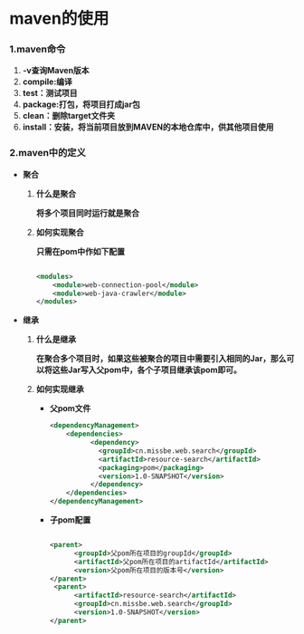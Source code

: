 # maven的使用

### 1.maven命令

1. **-v查询Maven版本**
2. **compile:编译**
3. **test：测试项目**
4. **package:打包，将项目打成jar包**
5. **clean：删除target文件夹**
6. **install：安装，将当前项目放到MAVEN的本地仓库中，供其他项目使用**

### 2.maven中的定义

- **聚合**

  1. **什么是聚合**

     **将多个项目同时运行就是聚合**

  2. **如何实现聚合**

     **只需在pom中作如下配置**

     ```xml
     
     <modules>
         <module>web-connection-pool</module>
         <module>web-java-crawler</module>
     </modules>
     ```

- **继承**

  1. **什么是继承**

     ​	**在聚合多个项目时，如果这些被聚合的项目中需要引入相同的Jar，那么可以将这些Jar写入父pom中，各个子项目继承该pom即可。**

  2. **如何实现继承**

     - **父pom文件**

       ```xml
       <dependencyManagement>
           <dependencies>
                 <dependency>
                   <groupId>cn.missbe.web.search</groupId>
                   <artifactId>resource-search</artifactId>
                   <packaging>pom</packaging>
                   <version>1.0-SNAPSHOT</version>
                 </dependency> 
           </dependencies>
       </dependencyManagement>
       ```

     - **子pom配置**

       ```xml
       
       <parent>
             <groupId>父pom所在项目的groupId</groupId>
             <artifactId>父pom所在项目的artifactId</artifactId>
             <version>父pom所在项目的版本号</version>
       </parent>
        <parent>
             <artifactId>resource-search</artifactId>
             <groupId>cn.missbe.web.search</groupId>
             <version>1.0-SNAPSHOT</version>
       </parent>
       ```

       

  

  